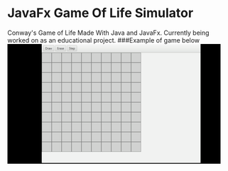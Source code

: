 # JavaFx Game Of Life Simulator
Conway's Game of Life Made With Java and JavaFx.
Currently being worked on as an educational project.
###Example of game below
![alt tag](https://github.com/KiwiCode-s/JavaFxGameOfLifeSim/blob/master/ExampleImages/GifExample.gif)

